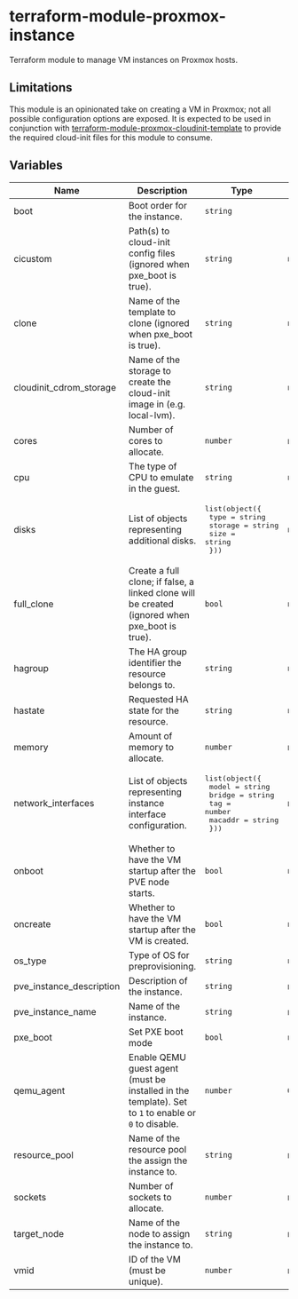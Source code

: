 # terraform-module-proxmox-instance

Terraform module to manage VM instances on Proxmox hosts.

## Limitations

This module is an opinionated take on creating a VM in Proxmox; not all possible configuration options are exposed. It is expected to be used in conjunction with [terraform-module-proxmox-cloudinit-template](https://github.com/glitchcrab/terraform-module-proxmox-cloudinit-template) to provide the required cloud-init files for this module to consume.

## Variables

| Name | Description | Type | Default | Required |
|------|-------------|------|---------|:--------:|
| boot | Boot order for the instance. | `string` | `"order=scsi0;net0"` | no |
| cicustom | Path(s) to cloud-init config files (ignored when pxe_boot is true). | `string` | `null` | no |
| clone | Name of the template to clone (ignored when pxe_boot is true). | `string` | `null` | no |
| cloudinit_cdrom_storage | Name of the storage to create the cloud-init image in (e.g. local-lvm). | `string` | `null` | no |
| cores | Number of cores to allocate. | `number` | n/a | yes |
| cpu | The type of CPU to emulate in the guest. | `string` | `null` | no |
| disks | List of objects representing additional disks. | <pre>list(object({<br>    type    = string<br>    storage = string<br>    size    = string<br>  }))</pre> | `null` | no |
| full_clone | Create a full clone; if false, a linked clone will be created (ignored when pxe_boot is true). | `bool` | `null` | no |
| hagroup | The HA group identifier the resource belongs to. | `string` | `null` | no |
| hastate | Requested HA state for the resource. | `string` | `null` | no |
| memory | Amount of memory to allocate. | `number` | n/a | yes |
| network_interfaces | List of objects representing instance interface configuration. | <pre>list(object({<br>    model   = string<br>    bridge  = string<br>    tag     = number<br>    macaddr = string<br>  }))</pre> | n/a | yes |
| onboot | Whether to have the VM startup after the PVE node starts. | `bool` | `null` | no |
| oncreate | Whether to have the VM startup after the VM is created. | `bool` | `null` | no |
| os_type | Type of OS for preprovisioning. | `string` | `null` | no |
| pve_instance_description | Description of the instance. | `string` | n/a | yes |
| pve_instance_name | Name of the instance. | `string` | n/a | yes |
| pxe_boot | Set PXE boot mode | `bool` | `null` | no |
| qemu_agent | Enable QEMU guest agent (must be installed in the template). Set to `1` to enable or `0` to disable. | `number` | `0` | no |
| resource_pool | Name of the resource pool the assign the instance to. | `string` | n/a | yes |
| sockets | Number of sockets to allocate. | `number` | n/a | yes |
| target_node | Name of the node to assign the instance to. | `string` | n/a | yes |
| vmid | ID of the VM (must be unique). | `number` | n/a | yes |
